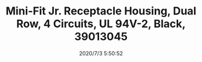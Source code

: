 ﻿---
layout: post 
title: Mini-Fit Jr. Receptacle Housing, Dual Row, 4 Circuits, UL 94V-2, Black, 39013045
tags: 5557
categories: housing-terminal
overview: Mini-Fit Jr. Receptacle Housing, Dual Row, 4 Circuits, UL 94V-2, Black
series: 5557
part_number: 39013045
thumb_img: static/202007/409-thumb-20200703135123.jpg
image: static/202007/409-20200703135123.jpg
date: 2020/7/3 5:50:52
---



